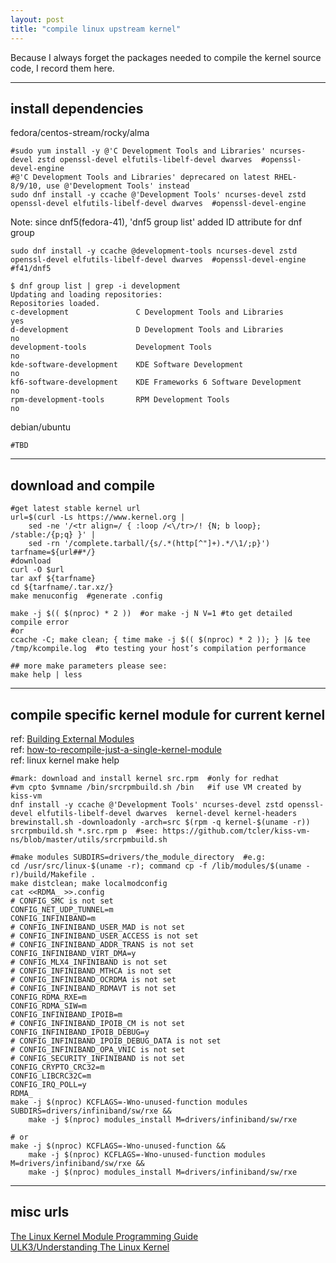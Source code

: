 ```yaml
---
layout: post
title: "compile linux upstream kernel"
---
```


Because I always forget the packages needed to compile the kernel source code, I record them here.

---
## install dependencies
fedora/centos-stream/rocky/alma
```
#sudo yum install -y @'C Development Tools and Libraries' ncurses-devel zstd openssl-devel elfutils-libelf-devel dwarves  #openssl-devel-engine
#@'C Development Tools and Libraries' deprecared on latest RHEL-8/9/10, use @'Development Tools' instead
sudo dnf install -y ccache @'Development Tools' ncurses-devel zstd openssl-devel elfutils-libelf-devel dwarves  #openssl-devel-engine
```

Note: since dnf5(fedora-41), 'dnf5 group list' added ID attribute for dnf group
```
sudo dnf install -y ccache @development-tools ncurses-devel zstd openssl-devel elfutils-libelf-devel dwarves  #openssl-devel-engine  #f41/dnf5
```

```
$ dnf group list | grep -i development
Updating and loading repositories:
Repositories loaded.
c-development               C Development Tools and Libraries                 yes
d-development               D Development Tools and Libraries                  no
development-tools           Development Tools                                  no
kde-software-development    KDE Software Development                           no
kf6-software-development    KDE Frameworks 6 Software Development              no
rpm-development-tools       RPM Development Tools                              no
```

debian/ubuntu
```
#TBD
```

---
## download and compile
```
#get latest stable kernel url
url=$(curl -Ls https://www.kernel.org |
    sed -ne '/<tr align=/ { :loop /<\/tr>/! {N; b loop}; /stable:/{p;q} }' |
    sed -rn '/complete.tarball/{s/.*(http[^"]+).*/\1/;p}')
tarfname=${url##*/}
#download
curl -O $url
tar axf ${tarfname}
cd ${tarfname/.tar.xz/}
make menuconfig  #generate .config

make -j $(( $(nproc) * 2 ))  #or make -j N V=1 #to get detailed compile error
#or
ccache -C; make clean; { time make -j $(( $(nproc) * 2 )); } |& tee /tmp/kcompile.log  #to testing your host’s compilation performance

## more make parameters please see:
make help | less
```

---
## compile specific kernel module for current kernel
ref: [Building External Modules](https://docs.kernel.org/kbuild/modules.html)  
ref: [how-to-recompile-just-a-single-kernel-module](https://stackoverflow.com/questions/8744087/how-to-recompile-just-a-single-kernel-module)  
ref: linux kernel make help
```
#mark: download and install kernel src.rpm  #only for redhat
#vm cpto $vmname /bin/srcrpmbuild.sh /bin   #if use VM created by kiss-vm
dnf install -y ccache @'Development Tools' ncurses-devel zstd openssl-devel elfutils-libelf-devel dwarves  kernel-devel kernel-headers
brewinstall.sh -downloadonly -arch=src $(rpm -q kernel-$(uname -r))
srcrpmbuild.sh *.src.rpm p  #see: https://github.com/tcler/kiss-vm-ns/blob/master/utils/srcrpmbuild.sh

#make modules SUBDIRS=drivers/the_module_directory  #e.g:
cd /usr/src/linux-$(uname -r); command cp -f /lib/modules/$(uname -r)/build/Makefile .
make distclean; make localmodconfig
cat <<RDMA_ >>.config
# CONFIG_SMC is not set
CONFIG_NET_UDP_TUNNEL=m
CONFIG_INFINIBAND=m
# CONFIG_INFINIBAND_USER_MAD is not set
# CONFIG_INFINIBAND_USER_ACCESS is not set
# CONFIG_INFINIBAND_ADDR_TRANS is not set
CONFIG_INFINIBAND_VIRT_DMA=y
# CONFIG_MLX4_INFINIBAND is not set
# CONFIG_INFINIBAND_MTHCA is not set
# CONFIG_INFINIBAND_OCRDMA is not set
# CONFIG_INFINIBAND_RDMAVT is not set
CONFIG_RDMA_RXE=m
CONFIG_RDMA_SIW=m
CONFIG_INFINIBAND_IPOIB=m
# CONFIG_INFINIBAND_IPOIB_CM is not set
CONFIG_INFINIBAND_IPOIB_DEBUG=y
# CONFIG_INFINIBAND_IPOIB_DEBUG_DATA is not set
# CONFIG_INFINIBAND_OPA_VNIC is not set
# CONFIG_SECURITY_INFINIBAND is not set
CONFIG_CRYPTO_CRC32=m
CONFIG_LIBCRC32C=m
CONFIG_IRQ_POLL=y
RDMA_
make -j $(nproc) KCFLAGS=-Wno-unused-function modules SUBDIRS=drivers/infiniband/sw/rxe &&
    make -j $(nproc) modules_install M=drivers/infiniband/sw/rxe

# or
make -j $(nproc) KCFLAGS=-Wno-unused-function &&
    make -j $(nproc) KCFLAGS=-Wno-unused-function modules M=drivers/infiniband/sw/rxe &&
    make -j $(nproc) modules_install M=drivers/infiniband/sw/rxe
```


---
## misc urls
[The Linux Kernel Module Programming Guide](https://sysprog21.github.io/lkmpg/)  
[ULK3/Understanding The Linux Kernel](https://www.cs.utexas.edu/~rossbach/cs380p/papers/ulk3.pdf)  
